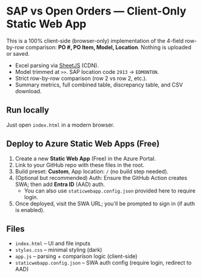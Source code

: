 # SAP vs Open Orders — Client-Only Static Web App

This is a 100% client-side (browser-only) implementation of the 4-field row-by-row comparison:
**PO #, PO Item, Model, Location**. Nothing is uploaded or saved.

- Excel parsing via [SheetJS](https://sheetjs.com/) (CDN).
- Model trimmed at `>>`. SAP location code `2913` → `EDMONTON`.
- Strict row-by-row comparison (row 2 vs row 2, etc.).
- Summary metrics, full combined table, discrepancy table, and CSV download.

## Run locally
Just open `index.html` in a modern browser.

## Deploy to Azure Static Web Apps (Free)
1. Create a new **Static Web App** (Free) in the Azure Portal.
2. Link to your GitHub repo with these files in the root.
3. Build preset: **Custom**, App location: `/` (no build step needed).
4. (Optional but recommended) Auth: Ensure the GitHub Action creates SWA; then add **Entra ID** (AAD) auth.
   - You can also use `staticwebapp.config.json` provided here to require login.
5. Once deployed, visit the SWA URL; you'll be prompted to sign in (if auth is enabled).

## Files
- `index.html` – UI and file inputs
- `styles.css` – minimal styling (dark)
- `app.js` – parsing + comparison logic (client-side)
- `staticwebapp.config.json` – SWA auth config (require login, redirect to AAD)
